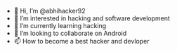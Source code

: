- 👋 Hi, I’m @abhihacker92
- 👀 I’m interested in hacking and software development 
- 🌱 I’m currently learning hacking 
- 💞️ I’m looking to collaborate on Android 
- 📫 How to become a best hacker and devloper

<!---
abhihacker92/abhihacker92 is a ✨ special ✨ repository because its `README.md` (this file) appears on your GitHub profile.
You can click the Preview link to take a look at your changes.
--->
